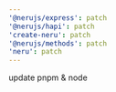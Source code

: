```yaml
---
'@nerujs/express': patch
'@nerujs/hapi': patch
'create-neru': patch
'@nerujs/methods': patch
'neru': patch
---
```


update pnpm & node
